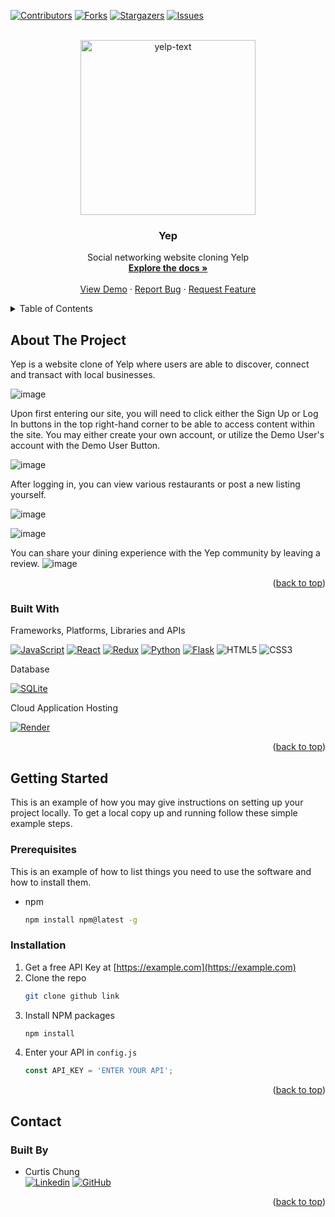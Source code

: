 <!-- Improved compatibility of back to top link: See: https://github.com/othneildrew/Best-README-Template/pull/73 -->
<a name="readme-top"></a>
<!--
*** Thanks for checking out the Best-README-Template. If you have a suggestion
*** that would make this better, please fork the repo and create a pull request
*** or simply open an issue with the tag "enhancement".
*** Don't forget to give the project a star!
*** Thanks again! Now go create something AMAZING! :D
-->



<!-- PROJECT SHIELDS -->
<!--
*** I'm using markdown "reference style" links for readability.
*** Reference links are enclosed in brackets [ ] instead of parentheses ( ).
*** See the bottom of this document for the declaration of the reference variables
*** for contributors-url, forks-url, etc. This is an optional, concise syntax you may use.
*** https://www.markdownguide.org/basic-syntax/#reference-style-links
-->
[![Contributors][contributors-shield]][contributors-url]
[![Forks][forks-shield]][forks-url]
[![Stargazers][stars-shield]][stars-url]
[![Issues][issues-shield]][issues-url]



<!-- PROJECT LOGO -->
<br />
<div align="center">
  <a href="some link">
    <img width="280" alt="yelp-text" src="some-pic">
  </a>

<h3 align="center">Yep</h3>

  <p align="center">
    Social networking website cloning Yelp
    <br />
    <a href="github link"><strong>Explore the docs »</strong></a>
    <br />
    <br />
    <a href="github link">View Demo</a>
    ·
    <a href="github link">Report Bug</a>
    ·
    <a href="github link">Request Feature</a>
  </p>
</div>



<!-- TABLE OF CONTENTS -->
<details>
  <summary>Table of Contents</summary>
  <ol>
    <li>
      <a href="#about-the-project">About The Project</a>
      <ul>
        <li><a href="#built-with">Built With</a></li>
      </ul>
    </li>
    <li>
      <a href="#getting-started">Getting Started</a>
      <ul>
        <li><a href="#prerequisites">Prerequisites</a></li>
        <li><a href="#installation">Installation</a></li>
      </ul>
    </li>
    <li><a href="#usage">Usage</a></li>
    <li><a href="#roadmap">Roadmap</a></li>
    <li><a href="#contact">Contact</a></li>
  </ol>
</details>



<!-- ABOUT THE PROJECT -->
## About The Project

Yep is a website clone of Yelp where users are able to discover, connect and transact with local businesses.

![image](https://user-images.githubusercontent.com/107964050/205625298-0ae138ef-63ee-4e24-b546-073126812fa4.png)

Upon first entering our site, you will need to click either the Sign Up or Log In buttons in the top right-hand corner to be able to access content within the site. You may either create your own account, or utilize the Demo User's account with the Demo User Button.

![image](https://user-images.githubusercontent.com/107964050/205625444-40a05c27-c21e-47c8-887f-aff2e395624c.png)

After logging in, you can view various restaurants or post a new listing yourself.

![image](https://user-images.githubusercontent.com/107964050/205625634-93dcd19b-4cdd-4516-9ce5-3a3b14208327.png)

![image](https://user-images.githubusercontent.com/107964050/205625721-ab280cc1-8c57-4ad0-acdc-be5e3f0f6392.png)

You can share your dining experience with the Yep community by leaving a review.
![image](https://user-images.githubusercontent.com/107964050/205625969-0de6936b-63c2-42ef-a472-e03d6c775ce9.png)



<p align="right">(<a href="#readme-top">back to top</a>)</p>



### Built With

Frameworks, Platforms, Libraries and APIs

[![JavaScript][JavaScript.js]][JavaScript-url]
[![React][React.js]][React-url]
[![Redux][Redux.js]][Redux-url]
[![Python][Python.py]][Python-url]
[![Flask][Flask.py]][Flask-url]
![HTML5][HTML.html]
![CSS3][CSS.css]

Database

[![SQLite][SQLite.sq]][SQLite-url]

Cloud Application Hosting

[![Render][Render.render]][Render-url]

<p align="right">(<a href="#readme-top">back to top</a>)</p>



<!-- GETTING STARTED -->
## Getting Started

This is an example of how you may give instructions on setting up your project locally.
To get a local copy up and running follow these simple example steps.

### Prerequisites

This is an example of how to list things you need to use the software and how to install them.
* npm
  ```sh
  npm install npm@latest -g
  ```

### Installation

1. Get a free API Key at [https://example.com](https://example.com)
2. Clone the repo
   ```sh
   git clone github link
   ```
3. Install NPM packages
   ```sh
   npm install
   ```
4. Enter your API in `config.js`
   ```js
   const API_KEY = 'ENTER YOUR API';
   ```

<p align="right">(<a href="#readme-top">back to top</a>)</p>


<!-- CONTACT -->
## Contact

### Built By
* Curtis Chung\
[![Linkedin][linkedin-color]][curtis-linkedin-url]
[![GitHub][GitHub-color]][curtis-GitHub]

<p align="right">(<a href="#readme-top">back to top</a>)</p>



<!-- MARKDOWN LINKS & IMAGES -->
<!-- https://www.markdownguide.org/basic-syntax/#reference-style-links -->
[contributors-shield]: https://img.shields.io/github/contributors/Dylluu/teamDobby.svg?style=for-the-badge
[contributors-url]: [https://github.com/curtis-chung/Yelp/graphs/contributors]
[forks-shield]: https://img.shields.io/github/forks/Dylluu/teamDobby.svg?style=for-the-badge
[forks-url]: [https://github.com/curtis-chung/Yelp/fork]
[stars-shield]: https://img.shields.io/github/forks/Dylluu/teamDobby.svg?style=for-the-badge
[stars-url]: [https://github.com/curtis-chung/Yelp/stargazers]
[issues-shield]: https://img.shields.io/github/forks/Dylluu/teamDobby.svg?style=for-the-badge
[issues-url]: [https://github.com/curtis-chung/Yelp/issues]
[license-shield]: https://img.shields.io/github/license/Dylluu/teamDobby.svg?style=for-the-badge
[license-url]: https://github.com/Dylluu/teamDobby/blob/master/LICENSE.txt
[linkedin-shield]: https://img.shields.io/badge/-LinkedIn-black.svg?style=for-the-badge&logo=linkedin&colorB=555
[linkedin-color]: https://img.shields.io/badge/linkedin-%230077B5.svg?style=for-the-badge&logo=linkedin&logoColor=white
[curtis-linkedin-url]: https://linkedin.com/in/chungcurtis
[product-screenshot]: images/screenshot.png
[JavaScript.js]: https://img.shields.io/badge/javascript-%23323330.svg?style=for-the-badge&logo=javascript&logoColor=%23F7DF1E
[JavaScript-url]: https://www.javascript.com/
[React.js]: https://img.shields.io/badge/React-20232A?style=for-the-badge&logo=react&logoColor=61DAFB
[React-url]: https://reactjs.org/
[Redux.js]: https://img.shields.io/badge/redux-%23593d88.svg?style=for-the-badge&logo=redux&logoColor=white
[Redux-url]: https://redux.js.org/
[Python.py]: https://img.shields.io/badge/python-3670A0?style=for-the-badge&logo=python&logoColor=ffdd54
[Python-url]: https://www.python.org/
[Flask.py]: https://img.shields.io/badge/flask-%23000.svg?style=for-the-badge&logo=flask&logoColor=white
[Flask-url]: https://flask.palletsprojects.com/en/2.2.x/
[SQLite.sq]: https://img.shields.io/badge/sqlite-%2307405e.svg?style=for-the-badge&logo=sqlite&logoColor=white
[SQLite-url]: https://www.sqlite.org/index.html
[HTML.html]: https://img.shields.io/badge/html5-%23E34F26.svg?style=for-the-badge&logo=html5&logoColor=white
[CSS.css]: https://img.shields.io/badge/css3-%231572B6.svg?style=for-the-badge&logo=css3&logoColor=white
[Render.render]: https://img.shields.io/badge/Render-%46E3B7.svg?style=for-the-badge&logo=render&logoColor=white
[Render-url]: https://render.com/
[Google-map-api]: https://img.shields.io/badge/GoogleMaps-6001D2?style=for-the-badge&logo=Google&logoColor=white
[Google-url]: https://google.com/maps
[GitHub-color]: https://img.shields.io/badge/github-%23121011.svg?style=for-the-badge&logo=github&logoColor=white
[curtis-GitHub]: https://github.com/curtis-chung
